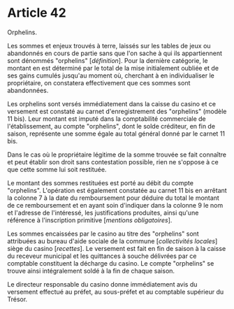 # Article 42

Orphelins.

Les sommes et enjeux trouvés à terre, laissés sur les tables de jeux ou abandonnés en cours de partie sans que l'on sache à qui ils appartiennent sont dénommés "orphelins" [*définition*]. Pour la dernière catégorie, le montant en est déterminé par le total de la mise initialement oubliée et de ses gains cumulés jusqu'au moment où, cherchant à en individualiser le propriétaire, on constatera effectivement que ces sommes sont abandonnées.

Les orphelins sont versés immédiatement dans la caisse du casino et ce versement est constaté au carnet d'enregistrement des "orphelins" (modèle 11 bis). Leur montant est imputé dans la comptabilité commerciale de l'établissement, au compte "orphelins", dont le solde créditeur, en fin de saison, représente une somme égale au total général donné par le carnet 11 bis.

Dans le cas où le propriétaire légitime de la somme trouvée se fait connaître et peut établir son droit sans contestation possible, rien ne s'oppose à ce que cette somme lui soit restituée.

Le montant des sommes restituées est porté au débit du compte "orphelins". L'opération est également constatée au carnet 11 bis en arrêtant la colonne 7 à la date du remboursement pour déduire du total le montant de ce remboursement et en ayant soin d'indiquer dans la colonne 9 le nom et l'adresse de l'intéressé, les justifications produites, ainsi qu'une référence à l'inscription primitive [*mentions obligatoires*].

Les sommes encaissées par le casino au titre des "orphelins" sont attribuées au bureau d'aide sociale de la commune [*collectivités locales*] siège du casino [*recettes*]. Le versement est fait en fin de saison à la caisse du receveur municipal et les quittances à souche délivrées par ce comptable constituent la décharge du casino. Le compte "orphelins" se trouve ainsi intégralement soldé à la fin de chaque saison.

Le directeur responsable du casino donne immédiatement avis du versement effectué au préfet, au sous-préfet et au comptable supérieur du Trésor.
